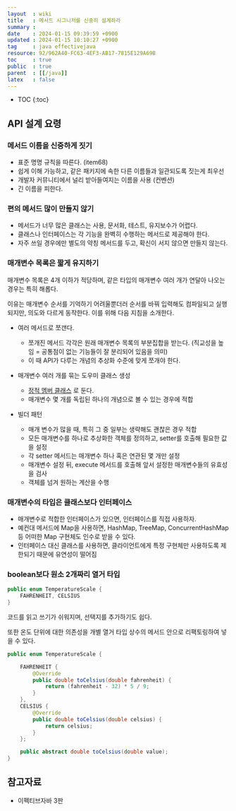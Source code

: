 ```yaml
---
layout  : wiki
title   : 메서드 시그니처를 신중히 설계하라 
summary : 
date    : 2024-01-15 09:39:59 +0900
updated : 2024-01-15 10:10:27 +0900
tag     : java effectivejava
resource: 92/962A40-FC63-4EF3-AB17-7815E129A69B
toc     : true
public  : true
parent  : [[/java]]
latex   : false
---
```

* TOC
{:toc}

## API 설계 요령

### 메서드 이름을 신중하게 짓기

- 표준 명명 규칙을 따른다. (item68)
- 쉽게 이해 가능하고, 같은 패키지에 속한 다른 이름들과 일관되도록 짓는게 최우선
- 개발자 커뮤니티에서 널리 받아들여지는 이름을 사용 (컨벤션)
- 긴 이름을 피한다.

### 편의 메서드 많이 만들지 않기

- 메서드가 너무 많은 클래스는 사용, 문서화, 테스트, 유지보수가 어렵다.
- 클래스나 인터페이스는 각 기능을 완벽히 수행하는 메서드로 제공해야 한다.
- 자주 쓰일 경우에만 별도의 약칭 메서드를 두고, 확신이 서지 않으면 만들지 않는다.

### 매개변수 목록은 짧게 유지하기

매개변수 목록은 4개 이하가 적당하며, 같은 타입의 매개변수 여러 개가 연달아 나오는 경우는 특히 해롭다. 

이유는 매개변수 순서를 기억하기 어려울뿐더러 순서를 바꿔 입력해도 컴파일되고 실행되지만, 의도와 다르게 동작한다. 이를 위해 다음 지침을 소개한다.

- 여러 메서드로 쪼갠다. 
    - 쪼개진 메서드 각각은 원래 매개변수 목록의 부분집합을 받는다. (직교성을 높임 = 공통점이 없는 기능들이 잘 분리되어 있음을 의미)
    - 이 때 API가 다루는 개념의 추상화 수준에 맞게 쪼개야 한다.

- 매개변수 여러 개를 묶는 도우미 클래스 생성
    - [정적 멤버 클래스](https://voyager003.github.io/wiki/java/effective_item24/) 로 둔다. 
    - 매개변수 몇 개를 독립된 하나의 개념으로 볼 수 있는 경우에 적합

- 빌더 패턴
    - 매개 변수가 많을 때, 특히 그 중 일부는 생략해도 괜찮은 경우 적합
    - 모든 매개변수를 하나로 추상화한 객체를 정의하고, setter를 호출해 필요한 값을 설정
    - 각 setter 메서드는 매개변수 하나 혹은 연관된 몇 개만 설정
    - 매개변수 설정 뒤, execute 메서드를 호출해 앞서 설정한 매개변수들의 유효성을 검사
    - 객체를 넘겨 원하는 계산을 수행

### 매개변수의 타입은 클래스보다 인터페이스

- 매개변수로 적합한 인터페이스가 있으면, 인터페이스를 직접 사용하자.
- 예컨대 메서드에 Map을 사용하면, HashMap, TreeMap, ConcurrentHashMap 등 어떠한 Map 구현체도 인수로 받을 수 있다.
- 인터페이스 대신 클래스를 사용하면, 클라이언트에게 특정 구현체만 사용하도록 제한되기 때문에 유연성이 떨어짐

### boolean보다 원소 2개짜리 열거 타입

```java
public enum TemperatureScale {
    FAHRENHEIT, CELSIUS 
}
```

코드를 읽고 쓰기가 쉬워지며, 선택지를 추가하기도 쉽다.

또한 온도 단위에 대한 의존성을 개별 열거 타입 상수의 메서드 안으로 리팩토링하여 넣을 수 있다.

```java
public enum TemperatureScale {

    FAHRENHEIT {
        @Override
        public double toCelsius(double fahrenheit) {
            return (fahrenheit - 32) * 5 / 9;
        }
    },
    CELSIUS {
        @Override
        public double toCelsius(double celsius) {
            return celsius;
        }
    };

    public abstract double toCelsius(double value);
}
```

## 참고자료 

- 이펙티브자바 3판

